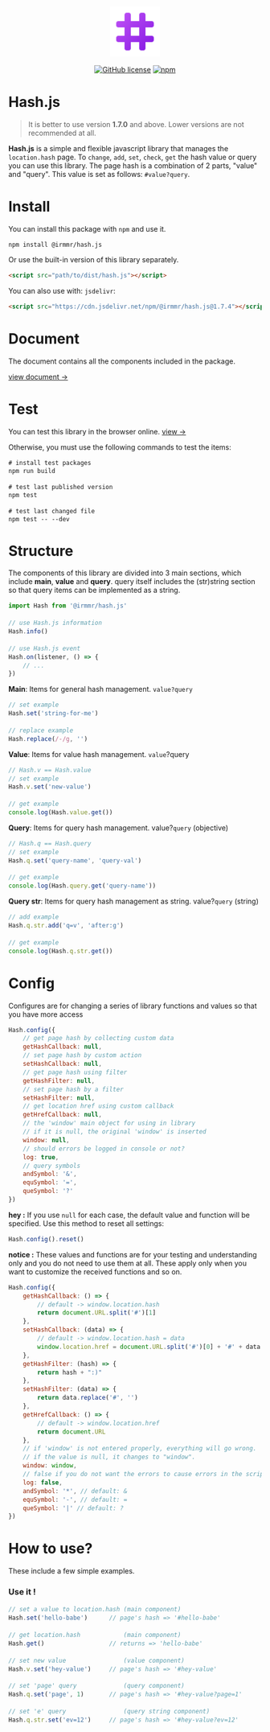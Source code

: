 <p align="center"><a href="https://irmmr.github.io/hash.js/" target="_blank"><img width="100" src="https://raw.githubusercontent.com/irmmr/hash.js/master/logo/hashjs-hashtag.png" alt="Hash Js"></a></p>

<p align="center">
  <a href="https://github.com/irmmr/hash.js/blob/master/LICENSE"><img alt="GitHub license" src="https://img.shields.io/github/license/irmmr/hash.js"></a>
  <a href="https://www.npmjs.com/package/@irmmr/hash.js"><img alt="npm" src="https://img.shields.io/npm/v/@irmmr/hash.js"></a>
</p>

# Hash.js
> It is better to use version **1.7.0** and above. Lower versions are not recommended at all.

**Hash.js** is a simple and flexible javascript library that manages the `location.hash` page. To `change`, `add`, `set`, `check`, `get` the hash value or query you can use this library. The page hash is a combination of 2 parts, "value" and "query". This value is set as follows: `#value?query`.
# Install
You can install this package with ‍‍`npm` and use it.

```
npm install @irmmr/hash.js
```

Or use the built-in version of this library separately.
```html
<script src="path/to/dist/hash.js"></script>
```
You can also use with: `jsdelivr`:
```html
<script src="https://cdn.jsdelivr.net/npm/@irmmr/hash.js@1.7.4"></script>
```

# Document
The document contains all the components included in the package.

[view document ->](DOCUMENT.md)

# Test
You can test this library in the browser online. [view ->](https://irmmr.github.io/hash.js/test/)

Otherwise, you must use the following commands to test the items:
```shell
# install test packages
npm run build

# test last published version
npm test

# test last changed file
npm test -- --dev
```

# Structure
The components of this library are divided into 3 main sections, which include **main**, **value** and **query**. query itself includes the (str)string section so that query items can be implemented as a string.


```javascript
import Hash from '@irmmr/hash.js'

// use Hash.js information
Hash.info()

// use Hash.js event
Hash.on(listener, () => {
    // ...
})
```
**Main**: Items for general hash management. `value?query`
```javascript
// set example
Hash.set('string-for-me')

// replace example
Hash.replace(/-/g, '')
```
**Value**: Items for value hash management. `value`?query
```javascript
// Hash.v == Hash.value
// set example
Hash.v.set('new-value')

// get example
console.log(Hash.value.get())
```
**Query**: Items for query hash management. value?`query` (objective)
```javascript
// Hash.q == Hash.query
// set example
Hash.q.set('query-name', 'query-val')

// get example
console.log(Hash.query.get('query-name'))
```
**Query str**: Items for query hash management as string. value?`query` (string)
```javascript
// add example
Hash.q.str.add('q=v', 'after:g')

// get example
console.log(Hash.q.str.get())
```

# Config
Configures are for changing a series of library functions and values so that you have more access
```javascript
Hash.config({
    // get page hash by collecting custom data
    getHashCallback: null,
    // set page hash by custom action
    setHashCallback: null,
    // get page hash using filter
    getHashFilter: null,
    // set page hash by a filter
    setHashFilter: null,
    // get location href using custom callback
    getHrefCallback: null,
    // the 'window' main object for using in library
    // if it is null, the original 'window' is inserted
    window: null,
    // should errors be logged in console or not?
    log: true,
    // query symbols
    andSymbol: '&',
    equSymbol: '=',
    queSymbol: '?'
})
```
**hey :** If you use `null` for each case, the default value and function will be specified. Use this method to reset all settings:
```javascript
Hash.config().reset()
```
**notice :** These values and functions are for your testing and understanding only and you do not need to use them at all. These apply only when you want to customize the received functions and so on.
```javascript
Hash.config({
    getHashCallback: () => {
        // default -> window.location.hash
        return document.URL.split('#')[1]
    },
    setHashCallback: (data) => {
        // default -> window.location.hash = data
        window.location.href = document.URL.split('#')[0] + '#' + data
    },
    getHashFilter: (hash) => {
        return hash + ":)"
    },
    setHashFilter: (data) => {
        return data.replace('#', '')
    },
    getHrefCallback: () => {
        // default -> window.location.href
        return document.URL
    },
    // if 'window' is not entered properly, everything will go wrong.
    // if the value is null, it changes to "window".
    window: window,
    // false if you do not want the errors to cause errors in the script in any way.
    log: false,
    andSymbol: '*', // default: &
    equSymbol: '-', // default: =
    queSymbol: '|' // default: ?
})
```

# How to use?
These include a few simple examples.

### Use it !
```javascript
// set a value to location.hash (main component)
Hash.set('hello-babe')      // page's hash => '#hello-babe'

// get location.hash            (main component)
Hash.get()                  // returns => 'hello-babe'

// set new value                (value component)
Hash.v.set('hey-value')     // page's hash => '#hey-value'

// set 'page' query             (query component)
Hash.q.set('page', 1)       // page's hash => '#hey-value?page=1'

// set 'e' query                (query string component)
Hash.q.str.set('ev=12')     // page's hash => '#hey-value?ev=12'
```
